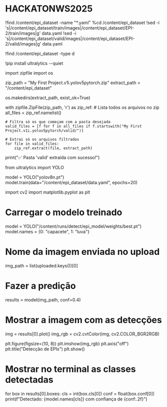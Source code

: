 # HACKATONWS2025
!find /content/epi_dataset -name "*.yaml"
%cd /content/epi_dataset
!sed -i 's|/content/epi_dataset/train/images|/content/epi_dataset/EPI-2/train/images|g' data.yaml
!sed -i 's|/content/epi_dataset/valid/images|/content/epi_dataset/EPI-2/valid/images|g' data.yaml

!find /content/epi_dataset -type d

!pip install ultralytics --quiet

import zipfile
import os

zip_path = "My First Project.v1i.yolov5pytorch.zip"
extract_path = "/content/epi_dataset"

os.makedirs(extract_path, exist_ok=True)

with zipfile.ZipFile(zip_path, 'r') as zip_ref:
    # Lista todos os arquivos no zip
    all_files = zip_ref.namelist()
    
    # Filtra só os que começam com a pasta desejada
    valid_files = [f for f in all_files if f.startswith("My First Project.v1i.yolov5pytorch/valid/")]
    
    # Extrai só os arquivos filtrados
    for file in valid_files:
        zip_ref.extract(file, extract_path)

print("✅ Pasta 'valid' extraída com sucesso!")


from ultralytics import YOLO

model = YOLO("yolov8n.pt")
model.train(data="/content/epi_dataset/data.yaml", epochs=20)


import cv2
import matplotlib.pyplot as plt

# Carregar o modelo treinado
model = YOLO("/content/runs/detect/epi_model/weights/best.pt")
model.names = {0: "capacete", 1: "luva"}

# Nome da imagem enviada no upload
img_path = list(uploaded.keys())[0]

# Fazer a predição
results = model(img_path, conf=0.4)

# Mostrar a imagem com as detecções
img = results[0].plot()
img_rgb = cv2.cvtColor(img, cv2.COLOR_BGR2RGB)

plt.figure(figsize=(10, 8))
plt.imshow(img_rgb)
plt.axis("off")
plt.title("Detecção de EPIs")
plt.show()

# Mostrar no terminal as classes detectadas
for box in results[0].boxes:
    cls = int(box.cls[0])
    conf = float(box.conf[0])
    print(f"Detectado: {model.names[cls]} com confiança de {conf:.2f}")
